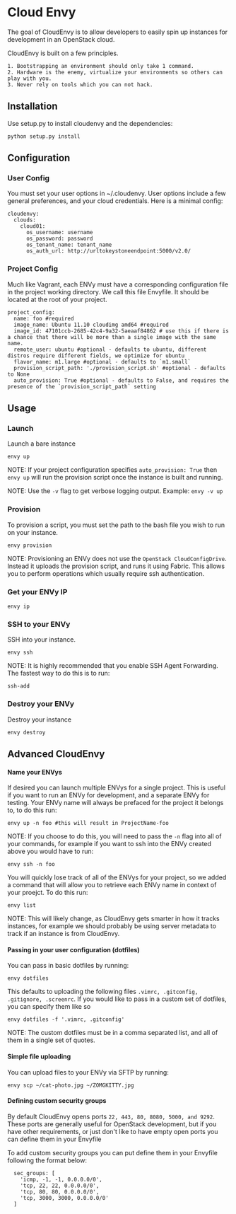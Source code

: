 # Cloud Envy

The goal of CloudEnvy is to allow developers to easily spin up instances
for development in an OpenStack cloud.

CloudEnvy is built on a few principles.

    1. Bootstrapping an environment should only take 1 command.
    2. Hardware is the enemy, virtualize your environments so others can play with you.
    3. Never rely on tools which you can not hack.

## Installation

Use setup.py to install cloudenvy and the dependencies:

    python setup.py install

## Configuration

### User Config
You must set your user options in ~/.cloudenvy. User options include a few general preferences, and your cloud credentials. Here is a minimal config:

    cloudenvy:
      clouds:
        cloud01:
          os_username: username
          os_password: password
          os_tenant_name: tenant_name
          os_auth_url: http://urltokeystoneendpoint:5000/v2.0/

### Project Config

Much like Vagrant, each ENVy must have a corresponding configuration file in the project working directory. We call this file Envyfile. It should be located at the root of your project.

    project_config:
      name: foo #required
      image_name: Ubuntu 11.10 cloudimg amd64 #required
      image_id: 47101ccb-2685-42c4-9a32-5aeaaf84862 # use this if there is a chance that there will be more than a single image with the same name.
      remote_user: ubuntu #optional - defaults to ubuntu, different distros require different fields, we optimize for ubuntu
      flavor_name: m1.large #optional - defaults to `m1.small`
      provision_script_path: './provision_script.sh' #optional - defaults to None
      auto_provision: True #optional - defaults to False, and requires the presence of the `provision_script_path` setting


## Usage

### Launch

Launch a bare instance
    
    envy up

NOTE: If your project configuration specifies ```auto_provision: True``` then ```envy up``` will run the provision script once the instance is built and running.

NOTE: Use the ```-v``` flag to get verbose logging output. Example: ```envy -v up```

### Provision

To provision a script, you must set the path to the bash file you wish to run on your instance.

    envy provision

NOTE: Provisioning an ENVy does not use the ```OpenStack CloudConfigDrive```. Instead it uploads the provision script, and runs it using Fabric. This allows you to perform operations which usually require ssh authentication.


### Get your ENVy IP

    envy ip

### SSH to your ENVy

SSH into your instance.

    envy ssh


NOTE: It is highly recommended that you enable SSH Agent Forwarding. The fastest way to do this is to run:

    ssh-add


### Destroy your ENVy

Destroy your instance

    envy destroy

## Advanced CloudEnvy

#### Name your ENVys

If desired you can launch multiple ENVys for a single project. This is useful if you want to run an ENVy for development, and a separate ENVy for testing. Your ENVy name will always be prefaced for the project it belongs to, to do this run:

    envy up -n foo #this will result in ProjectName-foo

NOTE: If you choose to do this, you will need to pass the `-n` flag into all of your commands, for example if you want to ssh into the ENVy created above you would have to run:

    envy ssh -n foo

You will quickly lose track of all of the ENVys for your project, so we added a command that will allow you to retrieve each ENVy name in context of your proejct. To do this run:

    envy list

NOTE: This will likely change, as CloudEnvy gets smarter in how it tracks instances, for example we should probably be using server metadata to track if an instance is from CloudEnvy.

#### Passing in your user configuration (dotfiles)

You can pass in basic dotfiles by running:

    envy dotfiles

This defaults to uploading the following files `.vimrc, .gitconfig, .gitignore, .screenrc`. If you would like to pass in a custom set of dotfiles, you can specify them like so

    envy dotfiles -f '.vimrc, .gitconfig'

NOTE: The custom dotfiles must be in a comma separated list, and all of them in a single set of quotes.

#### Simple file uploading

You can upload files to your ENVy via SFTP by running:

    envy scp ~/cat-photo.jpg ~/ZOMGKITTY.jpg

#### Defining custom security groups

By default CloudEnvy opens ports `22, 443, 80, 8080, 5000, and 9292`. These ports are generally useful for OpenStack development, but if you have other requirements, or just don't like to have empty open ports you can define them in your Envyfile

To add custom security groups you can put define them in your Envyfile following the format below: 

      sec_groups: [
        'icmp, -1, -1, 0.0.0.0/0', 
        'tcp, 22, 22, 0.0.0.0/0',
        'tcp, 80, 80, 0.0.0.0/0',
        'tcp, 3000, 3000, 0.0.0.0/0'
      ]
